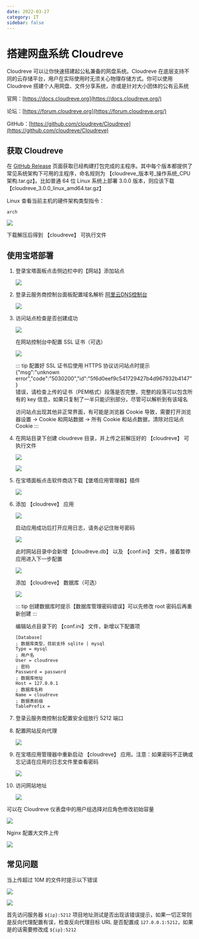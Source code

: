 ```yaml
---
date: 2022-03-27
category: IT
sidebar: false
---
```


# 搭建网盘系统 Cloudreve

Cloudreve 可以让你快速搭建起公私兼备的网盘系统<!-- more -->。Cloudreve 在底层支持不同的云存储平台，用户在实际使用时无须关心物理存储方式。你可以使用 Cloudreve 搭建个人用网盘、文件分享系统，亦或是针对大小团体的公有云系统

官网：[https://docs.cloudreve.org](https://docs.cloudreve.org/)

论坛：[https://forum.cloudreve.org](https://forum.cloudreve.org/)

GitHub：[https://github.com/cloudreve/Cloudreve](https://github.com/cloudreve/Cloudreve)

## 获取 Cloudreve

在 [GitHub Release](https://github.com/cloudreve/Cloudreve/releases) 页面获取已经构建打包完成的主程序。其中每个版本都提供了常见系统架构下可用的主程序，命名规则为 【cloudreve_版本号_操作系统_CPU架构.tar.gz】。比如普通 64 位 Linux 系统上部署 3.0.0 版本，则应该下载 【cloudreve_3.0.0_linux_amd64.tar.gz】

Linux 查看当前主机的硬件架构类型指令：

```shell
arch
```

![](https://img.sherry4869.com/blog/it/server/cloudreve/img.png)

下载解压后得到 【cloudreve】 可执行文件

## 使用宝塔部署

1. 登录宝塔面板点击侧边栏中的【网站】添加站点

    ![](https://img.sherry4869.com/blog/it/server/cloudreve/img_2.png)

2. 登录云服务商控制台面板配置域名解析 [阿里云DNS控制台](https://dns.console.aliyun.com/)

    ![](https://img.sherry4869.com/blog/it/server/cloudreve/img_3.png)

3. 访问站点检查是否创建成功

    ![](https://img.sherry4869.com/blog/it/server/cloudreve/img_4.png)
    
    在网站控制台中配置 SSL 证书（可选）
    
    ![](https://img.sherry4869.com/blog/it/server/cloudreve/img_5.png)
    
    ::: tip
    配置好 SSL 证书后使用 HTTPS 协议访问站点时提示  
    {"msg":"unknown error","code":"5030200","id":"5f6d0eef9c541729427b4d967932b4147"}  
    错误，请检查上传的证书（PEM格式）段落是否完整，完整的段落可以包含所有的 key 信息，如果只复制了一半只能识别部分，尽管可以解析到有该域名
    
    访问站点出现其他非正常界面，有可能是浏览器 Cookie 导致，需要打开浏览器设置 -> Cookie 和网站数据 -> 所有 Cookie 和站点数据，清除对应站点 Cookie
    :::

4. 在网站目录下创建 cloudreve 目录，并上传之前解压好的 【cloudreve】 可执行文件

    ![](https://img.sherry4869.com/blog/it/server/cloudreve/img_6.png)
    
    ![](https://img.sherry4869.com/blog/it/server/cloudreve/img_7.png)

5. 在宝塔面板点击软件商店下载【堡塔应用管理器】插件

    ![](https://img.sherry4869.com/blog/it/server/cloudreve/img_1.png)

6. 添加 【cloudreve】 应用

    ![](https://img.sherry4869.com/blog/it/server/cloudreve/img_8.png)
    
    启动应用成功后打开应用日志，请务必记住账号密码
    
    ![](https://img.sherry4869.com/blog/it/server/cloudreve/img_10.png)
    
    此时网站目录中会新增 【cloudreve.db】 以及 【conf.ini】 文件，接着暂停应用进入下一步配置
    
    ![](https://img.sherry4869.com/blog/it/server/cloudreve/img_9.png)
    
    添加 【cloudreve】 数据库（可选）
    
    ![](https://img.sherry4869.com/blog/it/server/cloudreve/img_11.png)

    ::: tip
    创建数据库时提示【数据库管理密码错误】可以先修改 root 密码后再重新创建
    :::
    
    编辑站点目录下的 【conf.ini】 文件，新增以下配置项

    ```
    [Database]
    ; 数据库类型，目前支持 sqlite | mysql
    Type = mysql
    ; 用户名
    User = cloudreve
    ; 密码
    Password = password
    ; 数据库地址
    Host = 127.0.0.1
    ; 数据库名称
    Name = cloudreve
    ; 数据表前缀
    TablePrefix = 
    ```

7. 登录云服务商控制台配置安全组放行 5212 端口

8. 配置网站反向代理

    ![](https://img.sherry4869.com/blog/it/server/cloudreve/img_12.png)

9. 在宝塔应用管理器中重新启动 【cloudreve】 应用。注意：如果密码不正确或忘记请在应用的日志文件里查看密码

    ![](https://img.sherry4869.com/blog/it/server/cloudreve/img_13.png)

10. 访问网站地址

    ![](https://img.sherry4869.com/blog/it/server/cloudreve/img_14.png)

可以在 Cloudreve 仪表盘中的用户组选择对应角色修改初始容量

![](https://img.sherry4869.com/blog/it/server/cloudreve/img_15.png)

Nginx 配置大文件上传

![](https://img.sherry4869.com/blog/it/server/cloudreve/img_18.png)

## 常见问题

当上传超过 10M 的文件时提示以下错误

![](https://img.sherry4869.com/blog/it/server/cloudreve/img_16.png)

![](https://img.sherry4869.com/blog/it/server/cloudreve/img_17.png)

首先访问服务器 `${ip}:5212` 项目地址测试是否出现该错误提示，如果一切正常则是反向代理配置有误，检查反向代理目标 URL 是否配置成 `127.0.0.1:5212`，如果是的话需要修改成 `${ip}:5212`